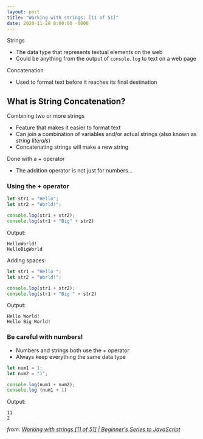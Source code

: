```yaml
---
layout: post
title: "Working with strings: [11 of 51]"
date: 2020-11-28 8:00:00 -0000
---
```


Strings
* The data type that represents textual elements on the web
* Could be anything from the output of `console.log` to text on a web page

Concatenation
* Used to format text before it reaches its final destination

## What is String Concatenation?
Combining two or more strings
* Feature that makes it easier to format text
* Can join a combination of variables and/or actual strings (also known as _string literals_)
* Concatenating strings will make a new string

Done with a + operator
* The addition operator is not just for numbers...

### Using the + operator
```javascript
let str1 = "Hello";
let str2 = "World!";

console.log(str1 + str2);
console.log(str1 + "Big" + str2)
```
Output:
```
HelloWorld!
HelloBigWorld
```
Adding spaces:
```javascript
let str1 = "Hello ";
let str2 = "World!";

console.log(str1 + str2);
console.log(str1 + "Big " + str2)
```
Output:
```
Hello World!
Hello Big World!
```

### Be careful with numbers!
* Numbers and strings both use the _+_ operator
* Always keep everything the same data type

```javascript
let num1 = 1;
let num2 = "1";

console.log(num1 + num2);
console.log (num1 + 1)
```
Output:
```
11
2
```
_from: [Working with strings [11 of 51] | Beginner's Series to JavaScript](https://www.youtube.com/watch?v=dP1Er2BfVmo&list=PLlrxD0HtieHhW0NCG7M536uHGOtJ95Ut2&index=11)_
